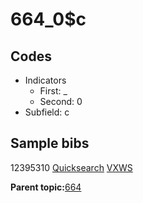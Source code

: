 # 664\_0$c

## Codes

-   Indicators
    -   First: \_
    -   Second: 0
-   Subfield: c

## Sample bibs

12395310 [Quicksearch](https://search.library.yale.edu/catalog/12395310) [VXWS](http://prodorbis.library.yale.edu:7014/vxws/GetHoldingsService?bibId=12395310)

**Parent topic:**[664](../../tags/664/664.md)

